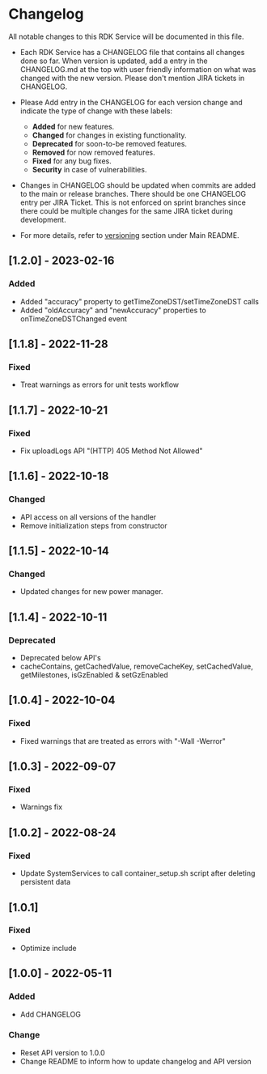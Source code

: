 # Changelog

All notable changes to this RDK Service will be documented in this file.

* Each RDK Service has a CHANGELOG file that contains all changes done so far. When version is updated, add a entry in the CHANGELOG.md at the top with user friendly information on what was changed with the new version. Please don't mention JIRA tickets in CHANGELOG. 

* Please Add entry in the CHANGELOG for each version change and indicate the type of change with these labels:
    * **Added** for new features.
    * **Changed** for changes in existing functionality.
    * **Deprecated** for soon-to-be removed features.
    * **Removed** for now removed features.
    * **Fixed** for any bug fixes.
    * **Security** in case of vulnerabilities.

* Changes in CHANGELOG should be updated when commits are added to the main or release branches. There should be one CHANGELOG entry per JIRA Ticket. This is not enforced on sprint branches since there could be multiple changes for the same JIRA ticket during development. 

* For more details, refer to [versioning](https://github.com/rdkcentral/rdkservices#versioning) section under Main README.

## [1.2.0] - 2023-02-16
### Added
- Added "accuracy" property to getTimeZoneDST/setTimeZoneDST calls
- Added "oldAccuracy" and "newAccuracy" properties to onTimeZoneDSTChanged event

## [1.1.8] - 2022-11-28
### Fixed
- Treat warnings as errors for unit tests workflow

## [1.1.7] - 2022-10-21
### Fixed
- Fix uploadLogs API "(HTTP) 405 Method Not Allowed"

## [1.1.6] - 2022-10-18
### Changed
- API access on all versions of the handler
- Remove initialization steps from constructor

## [1.1.5] - 2022-10-14
### Changed
- Updated changes for new power manager.

## [1.1.4] - 2022-10-11
### Deprecated
- Deprecated below API's
- cacheContains, getCachedValue, removeCacheKey, setCachedValue, getMilestones, isGzEnabled & setGzEnabled

## [1.0.4] - 2022-10-04
### Fixed
- Fixed warnings that are treated as errors with "-Wall -Werror"

## [1.0.3] - 2022-09-07
### Fixed
- Warnings fix

## [1.0.2] - 2022-08-24
### Fixed
- Update SystemServices to call container_setup.sh script after deleting persistent data

## [1.0.1]
### Fixed
- Optimize include

## [1.0.0] - 2022-05-11
### Added
- Add CHANGELOG

### Change
- Reset API version to 1.0.0
- Change README to inform how to update changelog and API version
